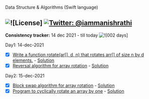 Data Structure &amp; Algorithms (Swift language)


![![License]](https://img.shields.io/badge/license-MIT-green.svg?style=flat)
[![Twitter: @iammanishrathi](https://img.shields.io/badge/contact-@iammanishrathi-blue.svg?style=flat)](https://twitter.com/iammanishrathi)
------
**Consistency tracker:** 14 dec 2021 - till today ![![002 days]](https://img.shields.io/badge/002-days-green.svg?style=flat)

Day1: 14-dec-2021
- [x] [Write a function rotate(ar[], d, n) that rotates arr[] of size n by d elements.](https://www.geeksforgeeks.org/array-rotation/) - [Solution](https://github.com/crazymanish/dsa/blob/main/Day1/Day1/ViewController%2BProblem1.swift)
- [x] [Reversal algorithm for array rotation](https://www.geeksforgeeks.org/program-for-array-rotation-continued-reversal-algorithm/) - [Solution](https://github.com/crazymanish/dsa/blob/main/Day1/Day1/ViewController%2BProblem2.swift)

Day2: 15-dec-2021
- [x] [Block swap algorithm for array rotation](https://www.geeksforgeeks.org/block-swap-algorithm-for-array-rotation/) - [Solution](https://github.com/crazymanish/dsa/blob/main/Day2/Day2/ViewController%2BProblem1.swift)
- [x] [Program to cyclically rotate an array by one](https://www.geeksforgeeks.org/c-program-cyclically-rotate-array-one/) - [Solution](https://github.com/crazymanish/dsa/blob/main/Day2/Day2/ViewController%2BProblem2.swift)
